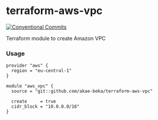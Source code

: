 # terraform-aws-vpc

[![Conventional Commits](https://img.shields.io/badge/Conventional%20Commits-1.0.0-yellow.svg)](https://conventionalcommits.org)

Terraform module to create Amazon VPC


### Usage

```
provider "aws" {
  region = "eu-central-1"
}

module "aws_vpc" {
  source = "git::github.com/akae-beka/terraform-aws-vpc"

  create     = true
  cidr_block = "10.0.0.0/16"
}
```